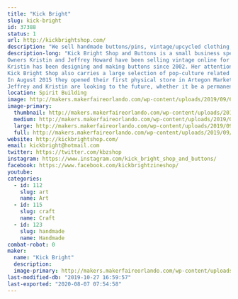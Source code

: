 ```yaml
---
title: "Kick Bright"
slug: kick-bright
id: 37388
status: 1
url: http://kickbrightshop.com/
description: "We sell handmade buttons/pins, vintage/upcycled clothing, artwork and more"
description-long: "Kick Bright Shop and Buttons is a small business specializing in vintage clothing for men, women and children from the 1950s through the 1990s and well as manufacturing bulk order buttons.
Owners Kristin and Jeffrey Howard have been selling vintage online for several years on eBay and Etsy with occasional vending on weekend events across Florida. The two bring their unique style and outlook that vintage should be affordable, worn and loved.
Kristin has been designing and making buttons since 2002. Her attention to quality and speed is why customers return for her expertise. If you own a band or event button it just may have passed through Kristin’s hands.
Kick Bright Shop also carries a large selection of pop-culture related items like collectible toys, glasses, records and record players. Anything cool we probably have it!
In August 2015 they opened their first physical store in Artegon Marketplace in Orlando, Florida (pictured above). In less than a year the store was successful enough to double in size. In January 2017 Artegon abruptly closed despite the success of the individually owned small businesses operating there leaving Kick Bright without a permanent home.
Jeffrey and Kristin are looking to the future, whether it be a permanent new location or traveling pop-ups. Stay tuned right here, it’s always an adventure."
location: Spirit Building
image: http://makers.makerfaireorlando.com/wp-content/uploads/2019/09/66262596_2293345494053773_9063570099205570560_o-1024x768.jpg
image-primary:
  thumbnail: http://makers.makerfaireorlando.com/wp-content/uploads/2019/09/66262596_2293345494053773_9063570099205570560_o-150x150.jpg
  medium: http://makers.makerfaireorlando.com/wp-content/uploads/2019/09/66262596_2293345494053773_9063570099205570560_o-300x225.jpg
  large: http://makers.makerfaireorlando.com/wp-content/uploads/2019/09/66262596_2293345494053773_9063570099205570560_o-1024x768.jpg
  full: http://makers.makerfaireorlando.com/wp-content/uploads/2019/09/66262596_2293345494053773_9063570099205570560_o.jpg
website: http://kickbrightshop.com/
email: kickbright@hotmail.com
twitter: https://twitter.com/kbzshop
instagram: https://www.instagram.com/kick_bright_shop_and_buttons/
facebook: https://www.facebook.com/kickbrightzineshop/
youtube: 
categories:
  - id: 112
    slug: art
    name: Art
  - id: 115
    slug: craft
    name: Craft
  - id: 123
    slug: handmade
    name: Handmade
combat-robot: 0
maker:
  name: "Kick Bright"
  description:
  image-primary: http://makers.makerfaireorlando.com/wp-content/uploads/2019/08/Kick-Bright-Logo-copy.jpg
last-modified-db: "2019-10-27 16:59:57"
last-exported: "2020-08-07 07:54:58"
---
```

